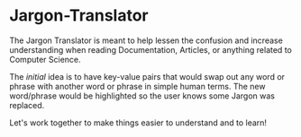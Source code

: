 # Jargon-Translator

The Jargon Translator is meant to help lessen the confusion and increase understanding when reading Documentation, Articles, or anything related to Computer Science.

The <em>initial</em> idea is to have key-value pairs that would swap out any word or phrase with another word or phrase in simple human terms. The new word/phrase would be highlighted so the user knows some Jargon was replaced.

Let's work together to make things easier to understand and to learn!
